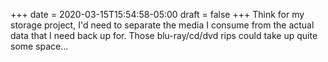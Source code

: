 +++
date = 2020-03-15T15:54:58-05:00
draft = false
+++
Think for my storage project, I'd need to separate the media I consume from the actual data that I need back up for. Those blu-ray/cd/dvd rips could take up quite some space...